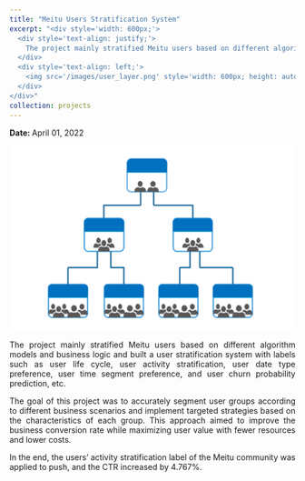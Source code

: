 ```yaml
---
title: "Meitu Users Stratification System"
excerpt: "<div style='width: 600px;'>
  <div style='text-align: justify;'> 
    The project mainly stratified Meitu users based on different algorithm models and business logic and built a user stratification system with labels such as user life cycle, user activity stratification, user date type preference, user time segment preference, and user churn probability prediction, etc.
  </div>
  <div style='text-align: left;'>
    <img src='/images/user_layer.png' style='width: 600px; height: auto; display: block;' alt='user stratification'>
  </div>
</div>"
collection: projects
---
```


<p class="page__date">
  <strong>
    <i class="fa fa-fw fa-calendar" aria-hidden="true"></i> 
    Date:
  </strong> 
  <time datetime="2022-04-01">
    April 01, 2022
  </time>
</p>

<img src='/images/user_layer.png' style='width: 800px; height: auto;'>

<p style="text-align: justify;">The project mainly stratified Meitu users based on different algorithm models and business logic and built a user stratification system with labels such as user life cycle, user activity stratification, user date type preference, user time segment preference, and user churn probability prediction, etc.</p>


<p style="text-align: justify;">The goal of this project was to accurately segment user groups according to different business scenarios and implement targeted strategies based on the characteristics of each group. This approach aimed to improve the business conversion rate while maximizing user value with fewer resources and lower costs.</p>


<p style="text-align: justify;">In the end, the users’ activity stratification label of the Meitu community was applied to push, and the CTR increased by 4.767%.</p>


